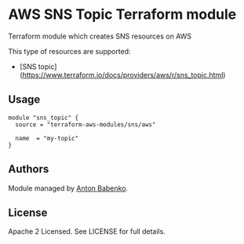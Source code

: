 AWS SNS Topic Terraform module
=================================

Terraform module which creates SNS resources on AWS

This type of resources are supported:

* [SNS topic] (https://www.terraform.io/docs/providers/aws/r/sns_topic.html) 

Usage
-----

```hcl
module "sns_topic" {
  source = "terraform-aws-modules/sns/aws"
  
  name  = "my-topic"
}
```
Authors
-------

Module managed by [Anton Babenko](https://github.com/antonbabenko).

License
-------

Apache 2 Licensed. See LICENSE for full details.
